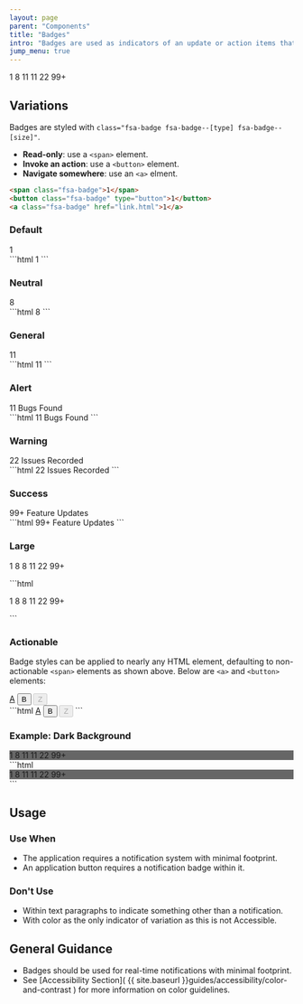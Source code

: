 ```yaml
---
layout: page
parent: "Components"
title: "Badges"
intro: "Badges are used as indicators of an update or action items that have yet to be completed."
jump_menu: true
---
```


<div class="ds-preview">
  <p>
    <span class="fsa-badge">1</span>
    <span class="fsa-badge fsa-badge--neutral">8</span>
    <span class="fsa-badge fsa-badge--general">11</span>
    <span class="fsa-badge fsa-badge--alert">11</span>
    <span class="fsa-badge fsa-badge--warning">22</span>
    <span class="fsa-badge fsa-badge--success">99+</span>
  </p>
</div>

## Variations

Badges are styled with `class="fsa-badge fsa-badge--[type] fsa-badge--[size]"`.

* **Read-only**: use a `<span>` element.
* **Invoke an action**: use a `<button>` element.
* **Navigate somewhere**: use an `<a>` elment.

```html
<span class="fsa-badge">1</span>
<button class="fsa-badge" type="button">1</button>
<a class="fsa-badge" href="link.html">1</a>
```

### Default

<div class="ds-preview">
  <span class="fsa-badge">1</span>
</div>
```html
<span class="fsa-badge">1</span>
```

### Neutral

<div class="ds-preview">
  <span class="fsa-badge fsa-badge--neutral">8</span>
</div>
```html
<span class="fsa-badge fsa-badge--neutral">8</span>
```

### General

<div class="ds-preview">
  <span class="fsa-badge fsa-badge--general">11</span>
</div>
```html
<span class="fsa-badge fsa-badge--general">11</span>
```

### Alert

<div class="ds-preview">
  <span class="fsa-badge fsa-badge--alert">11</span> Bugs Found
</div>
```html
<span class="fsa-badge fsa-badge--alert">11</span> Bugs Found
```

### Warning

<div class="ds-preview">
  <span class="fsa-badge fsa-badge--warning">22</span> Issues Recorded
</div>
```html
<span class="fsa-badge fsa-badge--warning">22</span> Issues Recorded
```

### Success

<div class="ds-preview">
  <span class="fsa-badge fsa-badge--success">99+</span> Feature Updates
</div>
```html
<span class="fsa-badge fsa-badge--success">99+</span> Feature Updates
```

### Large

<div class="ds-preview">
  <p>
    <span class="fsa-badge fsa-badge--large">1</span>
    <span class="fsa-badge fsa-badge--large fsa-badge--neutral">8</span>
    <span class="fsa-badge fsa-badge--large fsa-badge--general">8</span>
    <span class="fsa-badge fsa-badge--large fsa-badge--alert">11</span>
    <span class="fsa-badge fsa-badge--large fsa-badge--warning">22</span>
    <span class="fsa-badge fsa-badge--large fsa-badge--success">99+</span>
  </p>
</div>
```html
<p>
  <span class="fsa-badge fsa-badge--large">1</span>
    <span class="fsa-badge fsa-badge--large fsa-badge--neutral">8</span>
  <span class="fsa-badge fsa-badge--large fsa-badge--general">8</span>
  <span class="fsa-badge fsa-badge--large fsa-badge--alert">11</span>
  <span class="fsa-badge fsa-badge--large fsa-badge--warning">22</span>
  <span class="fsa-badge fsa-badge--large fsa-badge--success">99+</span>
</p>
```

### Actionable

Badge styles can be applied to nearly any HTML element, defaulting to non-actionable `<span>` elements as shown above. Below are `<a>` and `<button>` elements:

<div class="ds-preview">
  <a class="fsa-badge" href="link.html">A</a>
  <button class="fsa-badge" type="button">B</button>
  <button class="fsa-badge" type="button" disabled="disabled">Z</button>
</div>
```html
<a class="fsa-badge" href="link.html">A</a>
<button class="fsa-badge" type="button">B</button>
<button class="fsa-badge" type="button" disabled="disabled">Z</button>
```

### Example: Dark Background

<div class="ds-preview" style="background-color: #666;">
  <span class="fsa-badge">1</span>
  <span class="fsa-badge fsa-badge--neutral">8</span>
  <span class="fsa-badge fsa-badge--general">11</span>
  <span class="fsa-badge fsa-badge--alert">11</span>
  <span class="fsa-badge fsa-badge--warning">22</span>
  <span class="fsa-badge fsa-badge--success">99+</span>
</div>
```html
<div style="background-color: #666;">
  <span class="fsa-badge">1</span>
  <span class="fsa-badge fsa-badge--neutral">8</span>
  <span class="fsa-badge fsa-badge--general">11</span>
  <span class="fsa-badge fsa-badge--alert">11</span>
  <span class="fsa-badge fsa-badge--warning">22</span>
  <span class="fsa-badge fsa-badge--success">99+</span>
</div>
```

## Usage

### Use When

* The application requires a notification system with minimal footprint.
* An application button requires a notification badge within it.

### Don't Use

* Within text paragraphs to indicate something other than a notification.
* With color as the only indicator of variation as this is not Accessible.

## General Guidance

* Badges should be used for real-time notifications with minimal footprint.
* See [Accessibility Section]( {{ site.baseurl }}guides/accessibility/color-and-contrast ) for more information on color guidelines.
